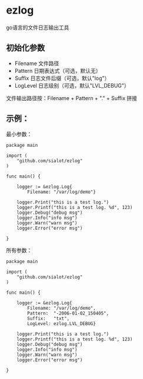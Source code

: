 # ezlog
go语言的文件日志输出工具

## 初始化参数
- Filename 文件路径
- Pattern  日期表达式（可选，默认无）
- Suffix   日志文件后缀（可选，默认"log"）
- LogLevel 日志级别（可选，默认"LVL_DEBUG"）

文件输出路径按：Filename + Pattern + "." + Suffix 拼接

## 示例：

最小参数：

	package main
	
	import (
		"github.com/sialot/ezlog"
	)
	
	func main() {
	
		logger := &ezlog.Log{
			Filename: "/var/log/demo"}
	
		logger.Print("this is a test log.")
		logger.Printf("this is a test log. %d", 123)
		logger.Debug("debug msg")
		logger.Info("info msg")
		logger.Warn("warn msg")
		logger.Error("error msg")
	
	}



所有参数：

	package main
	
	import (
		"github.com/sialot/ezlog"
	)
	
	func main() {
	
		logger := &ezlog.Log{
			Filename: "/var/log/demo",
			Pattern:  "-2006-01-02_150405",
			Suffix:   "txt",
			LogLevel: ezlog.LVL_DEBUG}
	
		logger.Print("this is a test log.")
		logger.Printf("this is a test log. %d", 123)
		logger.Debug("debug msg")
		logger.Info("info msg")
		logger.Warn("warn msg")
		logger.Error("error msg")
	
	}

